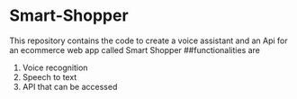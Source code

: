 # Smart-Shopper
This repository contains the  code to create a voice assistant and an Api for
an ecommerce web app called Smart Shopper
##functionalities are
1. Voice recognition
2. Speech to text
3. API that can be accessed
